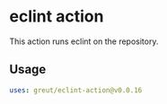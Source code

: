 # eclint action

This action runs eclint on the repository.

## Usage

```yaml
uses: greut/eclint-action@v0.0.16
```
